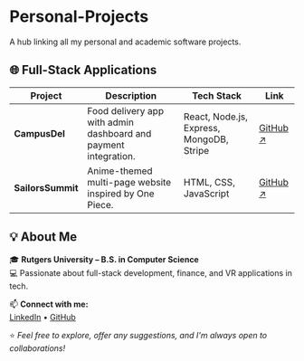 # Personal-Projects
A hub linking all my personal and academic software projects.


## 🌐 Full-Stack Applications
| Project | Description | Tech Stack | Link |
|----------|--------------|-------------|------|
| **CampusDel** | Food delivery app with admin dashboard and payment integration. | React, Node.js, Express, MongoDB, Stripe | [GitHub ↗](https://github.com/DelightOti/Campus-Del) |
| **SailorsSummit** | Anime-themed multi-page website inspired by One Piece. | HTML, CSS, JavaScript | [GitHub ↗](https://github.com/DelightOti/SailorsSummit) |


## 💡 About Me  
🎓 **Rutgers University – B.S. in Computer Science**  
💻 Passionate about full-stack development, finance, and VR applications in tech.


📫 **Connect with me:**  
[LinkedIn](https://www.linkedin.com/in/delightoti18/) • [GitHub](https://github.com/DelightOti)


⭐ *Feel free to explore, offer any suggestions, and I'm always open to collaborations!*
